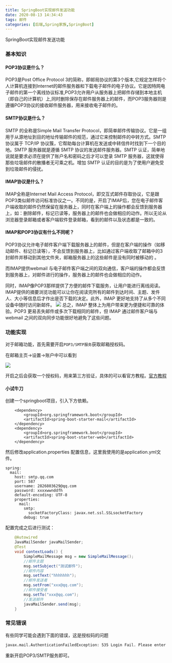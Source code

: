 ```yaml
---
title: SpringBoot实现邮件发送功能
date: 2020-08-13 14:34:43
tags: 邮件
categories: [后端,Spring家族,SpringBoot]
---
```

SpringBoot实现邮件发送功能

<!--more-->

### 基本知识

#### POP3协议是什么？

POP3是Post Office Protocol 3的简称，即邮局协议的第3个版本,它规定怎样将个人计算机连接到Internet的邮件服务器和下载电子邮件的电子协议。它是因特网电子邮件的第一个离线协议标准,POP3允许用户从服务器上把邮件存储到本地主机（即自己的计算机）上,同时删除保存在邮件服务器上的邮件，而POP3服务器则是遵循POP3协议的接收邮件服务器，用来接收电子邮件的。


#### SMTP协议是什么？

SMTP 的全称是Simple Mail Transfer Protocol，即简单邮件传输协议。它是一组用于从源地址到目的地址传输邮件的规范，通过它来控制邮件的中转方式。SMTP 协议属于 TCP/IP 协议簇，它帮助每台计算机在发送或中转信件时找到下一个目的地。SMTP 服务器就是遵循 SMTP 协议的发送邮件服务器。SMTP 认证，简单地说就是要求必须在提供了账户名和密码之后才可以登录 SMTP 服务器，这就使得那些垃圾邮件的散播者无可乘之机。增加 SMTP 认证的目的是为了使用户避免受到垃圾邮件的侵扰。

#### IMAP协议是什么？

IMAP全称是Internet Mail Access Protocol，即交互式邮件存取协议，它是跟POP3类似邮件访问标准协议之一。不同的是，开启了IMAP后，您在电子邮件客户端收取的邮件仍然保留在服务器上，同时在客户端上的操作都会反馈到服务器上，如：删除邮件，标记已读等，服务器上的邮件也会做相应的动作。所以无论从浏览器登录邮箱或者客户端软件登录邮箱，看到的邮件以及状态都是一致的。

#### IMAP和POP3协议有什么不同呢？
POP3协议允许电子邮件客户端下载服务器上的邮件，但是在客户端的操作（如移动邮件、标记已读等），不会反馈到服务器上，比如通过客户端收取了邮箱中的3封邮件并移动到其他文件夹，邮箱服务器上的这些邮件是没有同时被移动的 。

而IMAP提供webmail 与电子邮件客户端之间的双向通信，客户端的操作都会反馈到服务器上，对邮件进行的操作，服务器上的邮件也会做相应的动作。

同时，IMAP像POP3那样提供了方便的邮件下载服务，让用户能进行离线阅读。IMAP提供的摘要浏览功能可以让你在阅读完所有的邮件到达时间、主题、发件人、大小等信息后才作出是否下载的决定。此外，IMAP 更好地支持了从多个不同设备中随时访问新邮件。
![](/images/2020081401.png)
总之，IMAP 整体上为用户带来更为便捷和可靠的体验。POP3 更易丢失邮件或多次下载相同的邮件，但 IMAP 通过邮件客户端与webmail 之间的双向同步功能很好地避免了这些问题。



### 功能实现

对于邮箱功能，首先需要开启`POP3/SMTP服务`获取邮箱授权码。

在邮箱主页->设置->账户中可以看到

![](/images/2020081402.png)

开启之后会获取一个授权码，用来第三方验证，具体的可以看官方教程。[官方教程](https://service.mail.qq.com/cgi-bin/help?subtype=1&&no=1001256&&id=28 )



#### 小试牛刀

创建一个springboot项目，引入下方依赖。

```
	<dependency>
	    <groupId>org.springframework.boot</groupId>
	    <artifactId>spring-boot-starter-mail</artifactId>
	</dependency>
	<dependency>
	    <groupId>org.springframework.boot</groupId>
	    <artifactId>spring-boot-starter-web</artifactId>
	</dependency>
```

 然后修改application.properties 配置信息，这里我使用的是application.yml文件。
```
spring:
  mail:
    host: smtp.qq.com
    port: 587
    username: 2826803629@qq.com
    password: xxxxwwnddfh
    default-encoding: UTF-8
    properties:
      mail:
        smtp:
          socketFactoryClass: javax.net.ssl.SSLsocketFactory
        debug: true
```

配置完成之后进行测试：

```java
	@Autowired
    JavaMailSender javaMailSender;
    @Test
    void contextLoads() {
        SimpleMailMessage msg = new SimpleMailMessage();
        //邮件主题
        msg.setSubject("测试邮件");
        //邮件内容
        msg.setText("hhhhhhh");
        //邮件发送者
        msg.setFrom("xxx@qq.com");
        //邮件接受者
        msg.setTo("xxx@qq.com");
        //发送邮件
        javaMailSender.send(msg);
    }
```





### 常见错误

有些同学可能会遇到下面的错误，这是授权码的问题

```bash
javax.mail.AuthenticationFailedException: 535 Login Fail. Please enter your authorization code to login. More information in http://service.mail.qq.com/cgi-bin/help?subtype=1&&id=28&&no=1001256
```

重新开启POP3/SMTP服务即可。